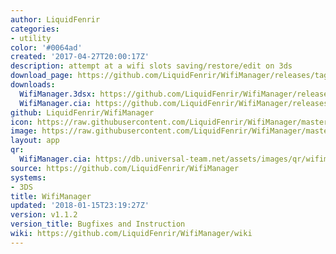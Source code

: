 ```yaml
---
author: LiquidFenrir
categories:
- utility
color: '#0064ad'
created: '2017-04-27T20:00:17Z'
description: attempt at a wifi slots saving/restore/edit on 3ds
download_page: https://github.com/LiquidFenrir/WifiManager/releases/tag/v1.1.2
downloads:
  WifiManager.3dsx: https://github.com/LiquidFenrir/WifiManager/releases/download/v1.1.2/WifiManager.3dsx
  WifiManager.cia: https://github.com/LiquidFenrir/WifiManager/releases/download/v1.1.2/WifiManager.cia
github: LiquidFenrir/WifiManager
icon: https://raw.githubusercontent.com/LiquidFenrir/WifiManager/master/meta/icon.png
image: https://raw.githubusercontent.com/LiquidFenrir/WifiManager/master/meta/banner.png
layout: app
qr:
  WifiManager.cia: https://db.universal-team.net/assets/images/qr/wifimanager.cia.png
source: https://github.com/LiquidFenrir/WifiManager
systems:
- 3DS
title: WifiManager
updated: '2018-01-15T23:19:27Z'
version: v1.1.2
version_title: Bugfixes and Instruction
wiki: https://github.com/LiquidFenrir/WifiManager/wiki
---
```

